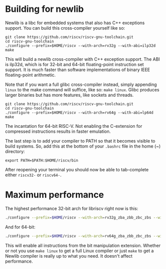 # Building for newlib

Newlib is a libc for embedded systems that also has C++ exceptions support. You can build this cross-compiler yourself like so:

```
git clone https://github.com/riscv/riscv-gnu-toolchain.git
cd riscv-gnu-toolchain
./configure --prefix=$HOME/riscv --with-arch=rv32g --with-abi=ilp32d
make
```
This will build a newlib cross-compiler with C++ exception support. The ABI is ilp32d, which is for 32-bit and 64-bit floating-point instruction set support. It is much faster than software implementations of binary IEEE floating-point arithmetic.

Note that if you want a full glibc cross-compiler instead, simply appending `linux` to the make command will suffice, like so: `make linux`. Glibc produces larger binaries but has more features, like sockets and threads.

```
git clone https://github.com/riscv/riscv-gnu-toolchain.git
cd riscv-gnu-toolchain
./configure --prefix=$HOME/riscv --with-arch=rv64g --with-abi=lp64d
make
```
The incantation for 64-bit RISC-V. Not enabling the C-extension for compressed instructions results in faster emulation.

The last step is to add your compiler to PATH so that it becomes visible to build systems. So, add this at the bottom of your `.bashrc` file in the home (~) directory:

```
export PATH=$PATH:$HOME/riscv/bin
```

After reopening your terminal you should now be able to tab-complete either `riscv32-` or `riscv64-`.

# Maximum performance

The highest performance 32-bit arch for libriscv right now is this:

```sh
./configure --prefix=$HOME/riscv --with-arch=rv32g_zba_zbb_zbc_zbs --with-abi=ilp32d
```

And for 64-bit:

```sh
./configure --prefix=$HOME/riscv --with-arch=rv64g_zba_zbb_zbc_zbs --with-abi=lp64d
```

This will enable all instructions from the bit manipulation extension. Whether or not you use `make linux` to get a full Linux compiler or just `make` to get a Newlib compiler is really up to what you need. It doesn't affect performance.
